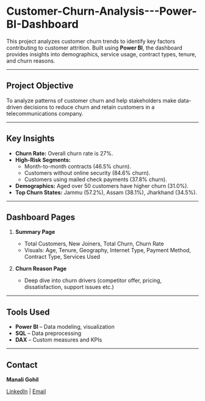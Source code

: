 # Customer-Churn-Analysis---Power-BI-Dashboard

This project analyzes customer churn trends to identify key factors contributing to customer attrition. Built using **Power BI**, the dashboard provides insights into demographics, service usage, contract types, tenure, and churn reasons.

---

## Project Objective

To analyze patterns of customer churn and help stakeholders make data-driven decisions to reduce churn and retain customers in a telecommunications company.

---

## Key Insights

- **Churn Rate:** Overall churn rate is 27%.
- **High-Risk Segments:**
  - Month-to-month contracts (46.5% churn).
  - Customers without online security (84.6% churn).
  - Customers using mailed check payments (37.8% churn).
- **Demographics:** Aged over 50 customers have higher churn (31.0%).
- **Top Churn States:** Jammu (57.2%), Assam (38.1%), Jharkhand (34.5%).

---

## Dashboard Pages

1. **Summary Page**
   - Total Customers, New Joiners, Total Churn, Churn Rate
   - Visuals: Age, Tenure, Geography, Internet Type, Payment Method, Contract Type, Services Used

2. **Churn Reason Page**
   - Deep dive into churn drivers (competitor offer, pricing, dissatisfaction, support issues etc.)

---

## Tools Used

- **Power BI** – Data modeling, visualization
- **SQL** – Data preprocessing
- **DAX** – Custom measures and KPIs

---

## Contact

**Manali Gohil**  

[LinkedIn](https://www.linkedin.com/in/manaligohil06/) | [Email](mailto:manaligohil06@email.com)

